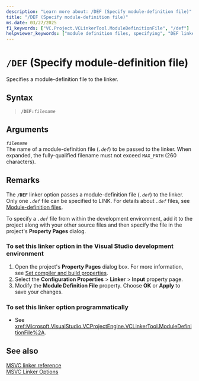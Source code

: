 ```yaml
---
description: "Learn more about: /DEF (Specify module-definition file)"
title: "/DEF (Specify module-definition file)"
ms.date: 03/27/2025
f1_keywords: ["VC.Project.VCLinkerTool.ModuleDefinitionFile", "/def"]
helpviewer_keywords: ["module definition files, specifying", "DEF linker option", "-DEF linker option", "module definition files", "/DEF linker option"]
---
```

# `/DEF` (Specify module-definition file)

Specifies a module-definition file to the linker.

## Syntax

> **`/DEF:`***`filename`*

## Arguments

*`filename`*\
The name of a module-definition file (*`.def`*) to be passed to the linker. When expanded, the fully-qualified filename must not exceed `MAX_PATH` (260 characters).

## Remarks

The **`/DEF`** linker option passes a module-definition file (*`.def`*) to the linker. Only one *`.def`* file can be specified to LINK. For details about *`.def`* files, see [Module-definition files](module-definition-dot-def-files.md).

To specify a *`.def`* file from within the development environment, add it to the project along with your other source files and then specify the file in the project's **Property Pages** dialog.

### To set this linker option in the Visual Studio development environment

1. Open the project's **Property Pages** dialog box. For more information, see [Set compiler and build properties](../working-with-project-properties.md).
1. Select the **Configuration Properties** > **Linker** > **Input** property page.
1. Modify the **Module Definition File** property. Choose **OK** or **Apply** to save your changes.

### To set this linker option programmatically

- See <xref:Microsoft.VisualStudio.VCProjectEngine.VCLinkerTool.ModuleDefinitionFile%2A>.

## See also

[MSVC linker reference](linking.md)\
[MSVC Linker Options](linker-options.md)
